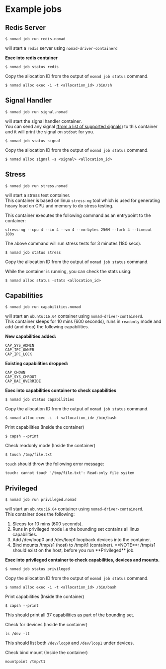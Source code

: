 Example jobs
======

## Redis Server

```
$ nomad job run redis.nomad
```
will start a `redis` server using `nomad-driver-containerd`

**Exec into redis container**

```
$ nomad job status redis
```
Copy the allocation ID from the output of `nomad job status` command.

```
$ nomad alloc exec -i -t <allocation_id> /bin/sh
```

## Signal Handler

```
$ nomad job run signal.nomad
```
will start the signal handler container.<br/>
You can send any signal [(from a list of supported signals)](https://github.com/hashicorp/consul-template/blob/master/signals/signals_unix.go) to this container and it will print the signal on `stdout` for you.

```
$ nomad job status signal
```
Copy the allocation ID from the output of `nomad job status` command.

```
$ nomad alloc signal -s <signal> <allocation_id>
```

## Stress

```
$ nomad job run stress.nomad
```
will start a stress test container.<br/>
This container is based on linux `stress-ng` tool which is used for generating
heavy load on CPU and memory to do stress testing.

This container executes the following command as an entrypoint to the container:
```
stress-ng --cpu 4 --io 4 --vm 4 --vm-bytes 256M --fork 4 --timeout 180s
```
The above command will run stress tests for 3 minutes (180 secs).

```
$ nomad job status stress
```
Copy the allocation ID from the output of `nomad job status` command.

While the container is running, you can check the stats using:
```
$ nomad alloc status -stats <allocation_id>
```

## Capabilities

```
$ nomad job run capabilities.nomad
```
will start an `ubuntu:16.04` container using `nomad-driver-containerd`.<br/>
This container sleeps for 10 mins (600 seconds), runs in `readonly` mode and
add (and drop) the following capabilities.

**New capabilities added:**
```
CAP_SYS_ADMIN
CAP_IPC_OWNER
CAP_IPC_LOCK
```
**Existing capabilities dropped:**
```
CAP_CHOWN
CAP_SYS_CHROOT
CAP_DAC_OVERRIDE
```
**Exec into capabilities container to check capabilities**

```
$ nomad job status capabilities
```
Copy the allocation ID from the output of `nomad job status` command.

```
$ nomad alloc exec -i -t <allocation_id> /bin/bash
```
Print capabilities (Inside the container)
```
$ capsh --print
```
Check readonly mode (Inside the container)
```
$ touch /tmp/file.txt
```
`touch` should throw the following error message:
```
touch: cannot touch '/tmp/file.txt': Read-only file system
```

## Privileged

```
$ nomad job run privileged.nomad
```
will start an `ubuntu:16.04` container using `nomad-driver-containerd`.<br/>
This container does the following:<br/>
<ol>
<li>Sleeps for 10 mins (600 seconds).</li>
<li>Runs in privileged mode i.e the bounding set contains all linux capabilities.</li>
<li>Add /dev/loop0 and /dev/loop1 loopback devices into the container.</li>
<li>Bind mounts /tmp/s1 (host) to /tmp/t1 (container). **NOTE**: /tmp/s1 should exist on the host, before you run **Privileged** job.</li>
</ol>

**Exec into privileged container to check capabilities, devices and mounts.**

```
$ nomad job status privileged
```
Copy the allocation ID from the output of `nomad job status` command.

```
$ nomad alloc exec -i -t <allocation_id> /bin/bash
```
Print capabilities (Inside the container)
```
$ capsh --print
```
This should print all 37 capabilities as part of the bounding set.<br/>

Check for devices (Inside the container)
```
ls /dev -lt
```
This should list both `/dev/loop0` and `/dev/loop1` under devices.<br/>

Check bind mount (Inside the container)
```
mountpoint /tmp/t1
```
